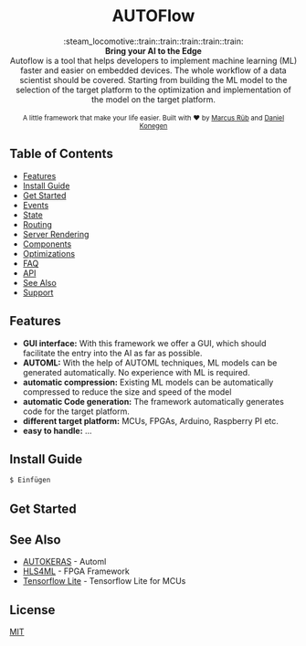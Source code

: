 <h1 align="center">AUTOFlow</h1>

<div align="center">
  :steam_locomotive::train::train::train::train::train:
</div>
<div align="center">
  <strong>Bring your AI to the Edge</strong>
</div>
<div align="center">
  Autoflow is a tool that helps developers to implement machine learning (ML) faster and easier on embedded devices. The whole workflow of a data scientist should be covered. Starting from building the ML model to the selection of the target platform to the optimization and implementation of the model on the target platform.
</div>

<br />

<div align="center">
  <sub>A little framework that make your life easier. Built with ❤︎ by
  <a href="https://de.linkedin.com/in/marcus-r%C3%BCb-3b07071b2">Marcus Rüb</a> </a> and
  <a href="https://de.linkedin.com/in/daniel-konegen-a451271b3">
    Daniel Konegen
  </a>
</div>

## Table of Contents
- [Features](#features)
- [Install Guide](#Install-Guide)
- [Get Started](#get-started)
- [Events](#events)
- [State](#state)
- [Routing](#routing)
- [Server Rendering](#server-rendering)
- [Components](#components)
- [Optimizations](#optimizations)
- [FAQ](#faq)
- [API](#api)
- [See Also](#see-also)
- [Support](#support)

## Features
- __GUI interface:__ With this framework we offer a GUI, which should facilitate the entry into the AI as far as possible.
- __AUTOML:__ With the help of AUTOML techniques, ML models can be generated automatically. No experience with ML is required.
- __automatic compression:__ Existing ML models can be automatically compressed to reduce the size and speed of the model
- __automatic Code generation:__ The framework automatically generates code for the target platform.
- __different target platform:__ MCUs, FPGAs, Arduino, Raspberry PI etc.
- __easy to handle:__ ...

## Install Guide
```sh
$ Einfügen
```



## Get Started


## See Also
- [AUTOKERAS](https://autokeras.com/) - Automl
- [HLS4ML](https://fastmachinelearning.org/hls4ml/) - FPGA Framework
- [Tensorflow Lite](https://www.tensorflow.org/lite/microcontrollers) - Tensorflow Lite for MCUs


## License
[MIT](https://tldrlegal.com/license/mit-license)

[nanocomponent]: https://github.com/choojs/nanocomponent
[nanolru]: https://github.com/s3ththompson/nanolru
[bankai]: https://github.com/choojs/bankai
[nanohtml]: https://github.com/choojs/nanohtml
[browserify]: https://github.com/substack/node-browserify
[budo]: https://github.com/mattdesl/budo
[es2020]: https://github.com/yoshuawuyts/es2020
[handbook]: https://github.com/yoshuawuyts/choo-handbook
[hyperx]: https://github.com/substack/hyperx
[morphdom-bench]: https://github.com/patrick-steele-idem/morphdom#benchmarks
[nanomorph]: https://github.com/choojs/nanomorph
[nanorouter]: https://github.com/choojs/nanorouter
[yo-yo]: https://github.com/maxogden/yo-yo
[unassertify]: https://github.com/unassert-js/unassertify
[window-performance]: https://developer.mozilla.org/en-US/docs/Web/API/Performance


